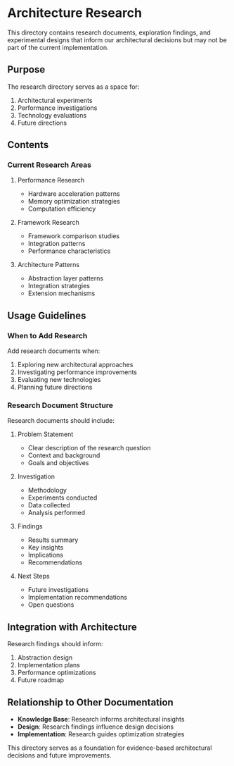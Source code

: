 # Architecture Research

This directory contains research documents, exploration findings, and experimental designs that inform our architectural decisions but may not be part of the current implementation.

## Purpose

The research directory serves as a space for:
1. Architectural experiments
2. Performance investigations
3. Technology evaluations
4. Future directions

## Contents

### Current Research Areas

1. Performance Research
   - Hardware acceleration patterns
   - Memory optimization strategies
   - Computation efficiency

2. Framework Research
   - Framework comparison studies
   - Integration patterns
   - Performance characteristics

3. Architecture Patterns
   - Abstraction layer patterns
   - Integration strategies
   - Extension mechanisms

## Usage Guidelines

### When to Add Research

Add research documents when:
1. Exploring new architectural approaches
2. Investigating performance improvements
3. Evaluating new technologies
4. Planning future directions

### Research Document Structure

Research documents should include:
1. Problem Statement
   - Clear description of the research question
   - Context and background
   - Goals and objectives

2. Investigation
   - Methodology
   - Experiments conducted
   - Data collected
   - Analysis performed

3. Findings
   - Results summary
   - Key insights
   - Implications
   - Recommendations

4. Next Steps
   - Future investigations
   - Implementation recommendations
   - Open questions

## Integration with Architecture

Research findings should inform:
1. Abstraction design
2. Implementation plans
3. Performance optimizations
4. Future roadmap

## Relationship to Other Documentation

- **Knowledge Base**: Research informs architectural insights
- **Design**: Research findings influence design decisions
- **Implementation**: Research guides optimization strategies

This directory serves as a foundation for evidence-based architectural decisions and future improvements.
